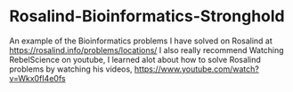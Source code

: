 # Rosalind-Bioinformatics-Stronghold
An example of the Bioinformatics problems I have solved on Rosalind at https://rosalind.info/problems/locations/
I also really recommend Watching RebelScience on youtube, I learned alot about how to solve Rosalind problems by watching his videos, https://www.youtube.com/watch?v=Wkx0fI4e0fs
